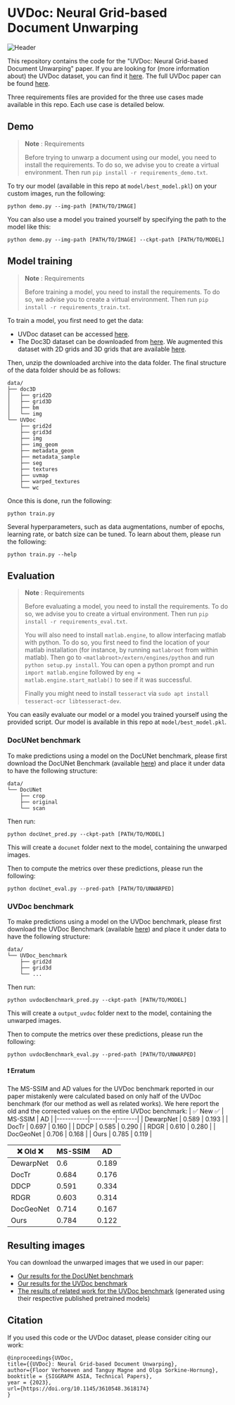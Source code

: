 # UVDoc: Neural Grid-based Document Unwarping

![Header](img/header.jpg)

This repository contains the code for the "UVDoc: Neural Grid-based Document Unwarping" paper.
If you are looking for (more information about) the UVDoc dataset, you can find it [here](https://github.com/tanguymagne/UVDoc-Dataset).
The full UVDoc paper can be found [here](https://igl.ethz.ch/projects/uvdoc/).

Three requirements files are provided for the three use cases made available in this repo. 
Each use case is detailed below.


## Demo
> **Note** : Requirements
> 
> Before trying to unwarp a document using our model, you need to install the requirements. To do so, we advise you to create a virtual environment. Then run `pip install -r requirements_demo.txt`.

To try our model (available in this repo at `model/best_model.pkl`) on your custom images, run the following:
```shell
python demo.py --img-path [PATH/TO/IMAGE] 
```

You can also use a model you trained yourself by specifying the path to the model like this:
```shell
python demo.py --img-path [PATH/TO/IMAGE] --ckpt-path [PATH/TO/MODEL]
```


## Model training
> **Note** : Requirements
> 
> Before training a model, you need to install the requirements. To do so, we advise you to create a virtual environment. Then run `pip install -r requirements_train.txt`.

To train a model, you first need to get the data:
- UVDoc dataset can be accessed [here](https://igl.ethz.ch/projects/uvdoc/UVDoc_final.zip).
- The Doc3D dataset can be downloaded from [here](https://github.com/cvlab-stonybrook/doc3D-dataset). We augmented this dataset with 2D grids and 3D grids that are available [here](https://igl.ethz.ch/projects/uvdoc/Doc3D_grid.zip).

Then, unzip the downloaded archive into the data folder. The final structure of the data folder should be as follows:
```
data/
├── doc3D
│   ├── grid2D
│   ├── grid3D
│   ├── bm
│   └── img
└── UVDoc
    ├── grid2d
    ├── grid3d
    ├── img
    ├── img_geom
    ├── metadata_geom
    ├── metadata_sample
    ├── seg
    ├── textures
    ├── uvmap
    ├── warped_textures
    └── wc
```

Once this is done, run the following:
```shell
python train.py
```

Several hyperparameters, such as data augmentations, number of epochs, learning rate, or batch size can be tuned. To learn about them, please run the following:
```shell
python train.py --help
```


## Evaluation
> **Note** : Requirements
> 
> Before evaluating a model, you need to install the requirements. To do so, we advise you to create a virtual environment. Then run `pip install -r requirements_eval.txt`.
>
> You will also need to install `matlab.engine`, to allow interfacing matlab with python. To do so, you first need to find the location of your matlab installation (for instance, by running `matlabroot` from within matlab). Then go to `<matlabroot>/extern/engines/python` and run `python setup.py install`. You can open a python prompt and run `import matlab.engine` followed by `eng = matlab.engine.start_matlab()` to see if it was successful.
>
> Finally you might need to install `tesseract` via `sudo apt install tesseract-ocr libtesseract-dev`.

You can easily evaluate our model or a model you trained yourself using the provided script.
Our model is available in this repo at `model/best_model.pkl`.

### DocUNet benchmark
To make predictions using a model on the DocUNet benchmark, please first download the DocUNet Benchmark (available [here](https://www3.cs.stonybrook.edu/~cvl/docunet.html)) and place it under data to have the following structure:
```
data/
└── DocUNet
    ├── crop
    ├── original
    └── scan
```

Then run: 
```shell
python docUnet_pred.py --ckpt-path [PATH/TO/MODEL]
```
This will create a `docunet` folder next to the model, containing the unwarped images.

Then to compute the metrics over these predictions, please run the following:
```shell
python docUnet_eval.py --pred-path [PATH/TO/UNWARPED]
```
### UVDoc benchmark
To make predictions using a model on the UVDoc benchmark, please first download the UVDoc Benchmark (available [here](https://igl.ethz.ch/projects/uvdoc/)) and place it under data to have the following structure:
```
data/
└── UVDoc_benchmark
    ├── grid2d
    ├── grid3d
    └── ...
```
Then run: 
```shell
python uvdocBenchmark_pred.py --ckpt-path [PATH/TO/MODEL]
```
This will create a `output_uvdoc` folder next to the model, containing the unwarped images.

Then to compute the metrics over these predictions, please run the following:
```shell
python uvdocBenchmark_eval.py --pred-path [PATH/TO/UNWARPED]
```

#### :exclamation: Erratum
The MS-SSIM and AD values for the UVDoc benchmark reported in our paper mistakenly were calculated based on only half of the UVDoc benchmark (for our method as well as related works). 
We here report the old and the corrected values on the entire UVDoc benchmark:
|    :white_check_mark: New :white_check_mark:       | MS-SSIM | AD    |
|-----------|---------|-------|
| DewarpNet | 0.589   | 0.193 |
| DocTr     | 0.697   | 0.160 |
| DDCP      | 0.585   | 0.290 |
| RDGR      | 0.610   | 0.280 |
| DocGeoNet | 0.706   | 0.168 |
| Ours      | 0.785   | 0.119 |

|      :x: Old :x: | MS-SSIM | AD    |        
|-----------|---------|-------|
| DewarpNet | 0.6     | 0.189 |
| DocTr     | 0.684   | 0.176 |
| DDCP      | 0.591   | 0.334 |
| RDGR      | 0.603   | 0.314 |
| DocGeoNet | 0.714   | 0.167 |
| Ours      | 0.784   | 0.122 |

## Resulting images
You can download the unwarped images that we used in our paper:
* [Our results for the DocUNet benchmark](https://igl.ethz.ch/projects/uvdoc/DocUnet_results.zip)
* [Our results for the UVDoc benchmark](https://igl.ethz.ch/projects/uvdoc/UVDocBenchmark_results.zip)
* [The results of related work for the UVDoc benchmark](https://igl.ethz.ch/projects/uvdoc/UVDocBenchmark_results_RelatedWorks.zip) (generated using their respective published pretrained models)

## Citation
If you used this code or the UVDoc dataset, please consider citing our work:
```
@inproceedings{UVDoc,
title={{UVDoc}: Neural Grid-based Document Unwarping},
author={Floor Verhoeven and Tanguy Magne and Olga Sorkine-Hornung},
booktitle = {SIGGRAPH ASIA, Technical Papers},
year = {2023},
url={https://doi.org/10.1145/3610548.3618174}
}
```
